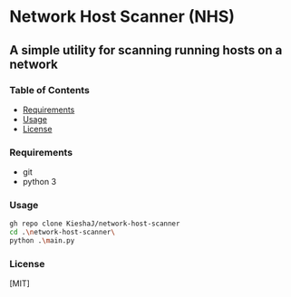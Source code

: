 # Network Host Scanner (NHS)
## A simple utility for scanning running hosts on a network

### Table of Contents
- [Requirements](#requirements)
- [Usage](#usage)
- [License](#license)

### Requirements
- git
- python 3

### Usage
```bash
gh repo clone KieshaJ/network-host-scanner
cd .\network-host-scanner\
python .\main.py
```

### License
[MIT]
